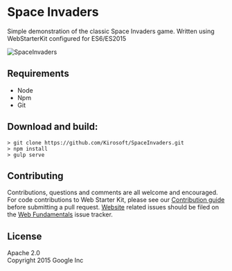 # Space Invaders

Simple demonstration of the classic Space Invaders game.
Written using WebStarterKit configured for ES6/ES2015

![SpaceInvaders](https://github.com/Kirosoft/SpaceInvaders/tree/master/docs/screenshot.PNG "Space Invaders")

## Requirements

* Node
* Npm
* Git

## Download and build:

````
> git clone https://github.com/Kirosoft/SpaceInvaders.git
> npm install
> gulp serve
````

## Contributing

Contributions, questions and comments are all welcome and encouraged. For code contributions to Web Starter Kit, please see our [Contribution guide](CONTRIBUTING.md) before submitting a pull request. [Website](https://developers.google.com/web/tools/starter-kit/) related issues should be filed on the [Web Fundamentals](https://github.com/google/WebFundamentals/issues/new) issue tracker.

## License

Apache 2.0  
Copyright 2015 Google Inc
